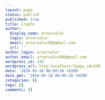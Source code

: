 ```yaml
---
layout: page
status: publish
published: true
title: Crypto
author:
  display_name: arnarvalur
  login: arnarvalur
  email: arnarvalur88@gmail.com
  url: ''
author_login: arnarvalur
author_email: arnarvalur88@gmail.com
wordpress_id: 330
wordpress_url: http:localhost/?page_id=330
date: '2016-05-18 00:00:58 +0200'
date_gmt: '2016-05-18 00:00:58 +0200'
categories: []
tags: []
comments: []
---
```


